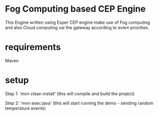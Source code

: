 Fog Computing based CEP Engine
==================

This Engine written using Esper CEP engine make use of Fog computing and also Cloud computing vai the gateway according to event priorities.


requirements
============

Maven


setup
=====


Step 1: 'mvn clean install' (this will compile and build the project)

Step 2: 'mvn exec:java' (this will start running the demo - sending random temperature events)
	
